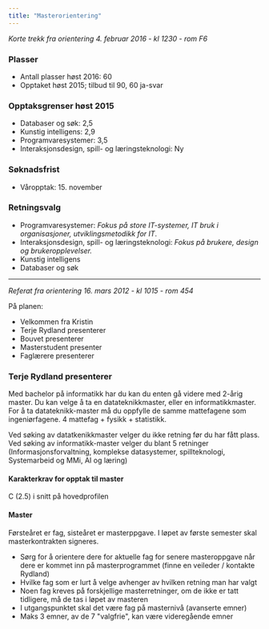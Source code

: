 ```yaml
---
title: "Masterorientering"
---
```


_Korte trekk fra orientering 4. februar 2016 - kl 1230 - rom F6_

### Plasser
- Antall plasser høst 2016: 60
- Opptaket høst 2015; tilbud til 90, 60 ja-svar

### Opptaksgrenser høst 2015
- Databaser og søk: 2,5
- Kunstig intelligens: 2,9
- Programvaresystemer: 3,5
- Interaksjonsdesign, spill- og læringsteknologi: Ny

### Søknadsfrist
- Våropptak: 15. november

### Retningsvalg
- Programvaresystemer: _Fokus på store IT-systemer, IT bruk i organisasjoner, utviklingsmetodikk for IT_.
- Interaksjonsdesign, spill- og læringsteknologi: _Fokus på brukere, design og brukeropplevelser._
- Kunstig intelligens
- Databaser og søk

------------------------------------------

_Referat fra orientering 16. mars 2012 - kl 1015 - rom 454_

På planen:

- Velkommen fra Kristin
- Terje Rydland presenterer
- Bouvet presenterer
- Masterstudent presenter
- Faglærere presenterer

### Terje Rydland presenterer
Med bachelor på informatikk har du kan du enten gå videre med 2-årig master. Du kan velge å ta en datateknikkmaster, eller en informatikkmaster. For å ta datateknikk-master må du oppfylle de samme mattefagene som ingeniørfagene. 4 mattefag + fysikk + statistikk.

Ved søking av datatkenikkmaster velger du ikke retning før du har fått plass. Ved søking av informatikk-master velger du blant 5 retninger (Informasjonsforvaltning, komplekse datasystemer, spillteknologi, Systemarbeid og MMi, AI og læring)

#### Karakterkrav for opptak til master
C (2.5) i snitt på hovedprofilen

#### Master
Førsteåret er fag, sisteåret er masterppgave. I løpet av første semester skal masterkontrakten signeres. 

- Sørg for å orientere dere for aktuelle fag for senere masteroppgave når dere er kommet inn på masterprogrammet (finne en veileder / kontakte Rydland)
- Hvilke fag som er lurt å velge avhenger av hvilken retning man har valgt
- Noen fag kreves på forskjellige masterretninger, om de ikke er tatt tidligere, må de tas i løpet av masteren
- I utgangspunktet skal det være fag på masternivå (avanserte emner)
- Maks 3 emner, av de 7 "valgfrie", kan være videregående emner